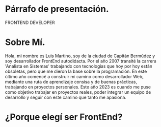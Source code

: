 # Párrafo de presentación.
FRONTEND DEVELOPER


# Sobre Mí.
Hola, mi nombre es Luis Martino, soy de la ciudad de Capitán Bermúdez y soy desarrollador FrontEnd autodidacta. Por el año 2007 transité la carrera 'Analista en Sistemas' trabajando con tecnologías que hoy por hoy están obsoletas, pero que me dieron la base sobre la programación. En este último año comencé a construir mi camino como desarrollador Web, mediante una ruta de aprendizaje consisa y de buenas prácticas, trabajando en proyectos personales. Este año 2023 es cuando me puse como objetivo trabajar en proyectos reales, poder integrar un equipo de desarrollo y seguir con este camino que tanto me apasiona.



# ¿Porque elegí ser FrontEnd?


